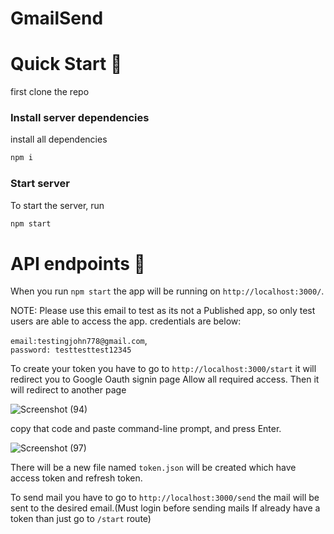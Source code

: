 # GmailSend

# Quick Start 🚀

first clone the repo

### Install server dependencies

install all dependencies

```bash
npm i
```

### Start server

To start the server, run

```bash
npm start
```

# API endpoints 🚀

When you run `npm start` the app will be running on `http://localhost:3000/`.

NOTE: Please use this email to test as  its not a Published app, so only test users are able to access the app.
credentials are below:

`email:testingjohn778@gmail.com`,	
`password: testtesttest12345`

To create your token you have to go to `http://localhost:3000/start` it will redirect you to Google Oauth signin page
Allow all required access. Then it will redirect to another page

![Screenshot (94)](https://user-images.githubusercontent.com/53190704/118308423-8d9ad600-b509-11eb-8ab9-534ce2d32012.png)

copy that code and paste command-line prompt, and press Enter.

![Screenshot (97)](https://user-images.githubusercontent.com/53190704/118309079-5d076c00-b50a-11eb-935b-461d803aa011.png)

There will be a new file named `token.json` will be created which have access token and refresh token.

To send mail you have to go to `http://localhost:3000/send` the mail will be sent to the desired email.(Must login before sending mails If already have a token than just go to `/start` route)
